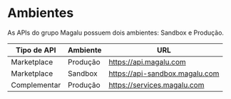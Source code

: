 # Ambientes

As APIs do grupo Magalu possuem dois ambientes: Sandbox e Produção.

| Tipo de API | Ambiente | URL |
|---|---|---|
| Marketplace | Produção | https://api.magalu.com |
| Marketplace | Sandbox | https://api-sandbox.magalu.com |
| Complementar | Produção | https://services.magalu.com |

